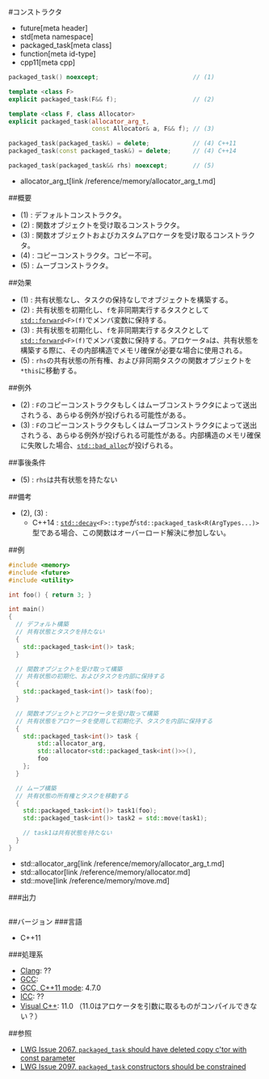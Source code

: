 #コンストラクタ
* future[meta header]
* std[meta namespace]
* packaged_task[meta class]
* function[meta id-type]
* cpp11[meta cpp]

```cpp
packaged_task() noexcept;                          // (1)

template <class F>
explicit packaged_task(F&& f);                     // (2)

template <class F, class Allocator>
explicit packaged_task(allocator_arg_t,
                       const Allocator& a, F&& f); // (3)

packaged_task(packaged_task&) = delete;            // (4) C++11
packaged_task(const packaged_task&) = delete;      // (4) C++14

packaged_task(packaged_task&& rhs) noexcept;       // (5)
```
* allocator_arg_t[link /reference/memory/allocator_arg_t.md]

##概要
- (1) : デフォルトコンストラクタ。
- (2) : 関数オブジェクトを受け取るコンストラクタ。
- (3) : 関数オブジェクトおよびカスタムアロケータを受け取るコンストラクタ。
- (4) : コピーコンストラクタ。コピー不可。
- (5) : ムーブコンストラクタ。


##効果
- (1) : 共有状態なし、タスクの保持なしでオブジェクトを構築する。
- (2) : 共有状態を初期化し、`f`を非同期実行するタスクとして[`std::forward`](/reference/utility/forward.md)`<F>(f)`でメンバ変数に保持する。
- (3) : 共有状態を初期化し、`f`を非同期実行するタスクとして[`std::forward`](/reference/utility/forward.md)`<F>(f)`でメンバ変数に保持する。アロケータ`a`は、共有状態を構築する際に、その内部構造でメモリ確保が必要な場合に使用される。
- (5) : `rhs`の共有状態の所有権、および非同期タスクの関数オブジェクトを`*this`に移動する。


##例外
- (2) : `F`のコピーコンストラクタもしくはムーブコンストラクタによって送出されうる、あらゆる例外が投げられる可能性がある。
- (3) : `F`のコピーコンストラクタもしくはムーブコンストラクタによって送出されうる、あらゆる例外が投げられる可能性がある。内部構造のメモリ確保に失敗した場合、[`std::bad_alloc`](/reference/new/bad_alloc.md)が投げられる。


##事後条件
- (5) : `rhs`は共有状態を持たない


##備考
- (2), (3) :
    - C++14 : [`std::decay`](/reference/type_traits/decay.md)`<F>::type`が`std::packaged_task<R(ArgTypes...)>`型である場合、この関数はオーバーロード解決に参加しない。


##例
```cpp
#include <memory>
#include <future>
#include <utility>

int foo() { return 3; }

int main()
{
  // デフォルト構築
  // 共有状態とタスクを持たない
  {
    std::packaged_task<int()> task;
  }

  // 関数オブジェクトを受け取って構築
  // 共有状態の初期化、およびタスクを内部に保持する
  {
    std::packaged_task<int()> task(foo);
  }

  // 関数オブジェクトとアロケータを受け取って構築
  // 共有状態をアロケータを使用して初期化子、タスクを内部に保持する
  {
    std::packaged_task<int()> task {
        std::allocator_arg,
        std::allocator<std::packaged_task<int()>>(),
        foo
    };
  }

  // ムーブ構築
  // 共有状態の所有権とタスクを移動する
  {
    std::packaged_task<int()> task1(foo);
    std::packaged_task<int()> task2 = std::move(task1);

    // task1は共有状態を持たない
  }
}
```
* std::allocator_arg[link /reference/memory/allocator_arg_t.md]
* std::allocator[link /reference/memory/allocator.md]
* std::move[link /reference/memory/move.md]

###出力
```
```

##バージョン
###言語
- C++11

###処理系
- [Clang](/implementation.md#clang): ??
- [GCC](/implementation.md#gcc): 
- [GCC, C++11 mode](/implementation.md#gcc): 4.7.0
- [ICC](/implementation.md#icc): ??
- [Visual C++](/implementation.md#visual_cpp): 11.0 （11.0はアロケータを引数に取るものがコンパイルできない？）


##参照
- [LWG Issue 2067. `packaged_task` should have deleted copy c'tor with const parameter](http://www.open-std.org/jtc1/sc22/wg21/docs/lwg-defects.html#2067)
- [LWG Issue 2097. `packaged_task` constructors should be constrained](http://www.open-std.org/jtc1/sc22/wg21/docs/lwg-defects.html#2097)

